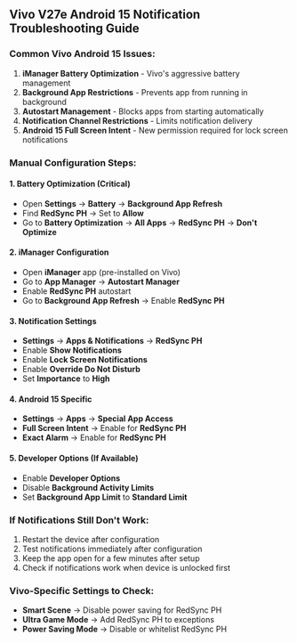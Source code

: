 ## Vivo V27e Android 15 Notification Troubleshooting Guide

### Common Vivo Android 15 Issues:
1. **iManager Battery Optimization** - Vivo's aggressive battery management
2. **Background App Restrictions** - Prevents app from running in background
3. **Autostart Management** - Blocks apps from starting automatically
4. **Notification Channel Restrictions** - Limits notification delivery
5. **Android 15 Full Screen Intent** - New permission required for lock screen notifications

### Manual Configuration Steps:

#### 1. Battery Optimization (Critical)
- Open **Settings** → **Battery** → **Background App Refresh**
- Find **RedSync PH** → Set to **Allow**
- Go to **Battery Optimization** → **All Apps** → **RedSync PH** → **Don't Optimize**

#### 2. iManager Configuration
- Open **iManager** app (pre-installed on Vivo)
- Go to **App Manager** → **Autostart Manager**
- Enable **RedSync PH** autostart
- Go to **Background App Refresh** → Enable **RedSync PH**

#### 3. Notification Settings
- **Settings** → **Apps & Notifications** → **RedSync PH**
- Enable **Show Notifications**
- Enable **Lock Screen Notifications**
- Enable **Override Do Not Disturb**
- Set **Importance** to **High**

#### 4. Android 15 Specific
- **Settings** → **Apps** → **Special App Access**
- **Full Screen Intent** → Enable for **RedSync PH**
- **Exact Alarm** → Enable for **RedSync PH**

#### 5. Developer Options (If Available)
- Enable **Developer Options**
- Disable **Background Activity Limits**
- Set **Background App Limit** to **Standard Limit**

### If Notifications Still Don't Work:
1. Restart the device after configuration
2. Test notifications immediately after configuration
3. Keep the app open for a few minutes after setup
4. Check if notifications work when device is unlocked first

### Vivo-Specific Settings to Check:
- **Smart Scene** → Disable power saving for RedSync PH
- **Ultra Game Mode** → Add RedSync PH to exceptions
- **Power Saving Mode** → Disable or whitelist RedSync PH
